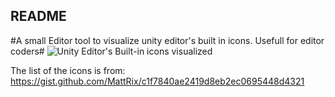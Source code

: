 ## README ##
#A small Editor tool to visualize unity editor's built in icons. Usefull for editor coders#
![Unity Editor's Built-in icons visualized](https://bitbucket.org/isfaqr/unity-built-in-icons-for-editor-scripting/src/master/Screenshot.png)

The list of the icons is from: https://gist.github.com/MattRix/c1f7840ae2419d8eb2ec0695448d4321